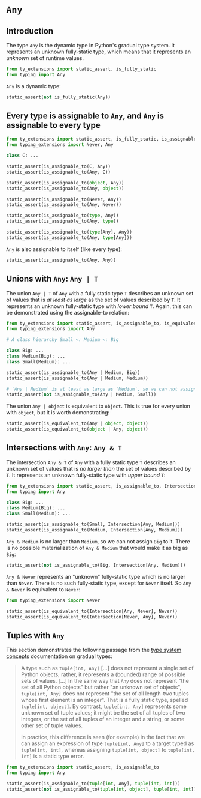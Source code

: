 # `Any`

## Introduction

The type `Any` is the dynamic type in Python's gradual type system. It represents an unknown
fully-static type, which means that it represents an *unknown* set of runtime values.

```py
from ty_extensions import static_assert, is_fully_static
from typing import Any
```

`Any` is a dynamic type:

```py
static_assert(not is_fully_static(Any))
```

## Every type is assignable to `Any`, and `Any` is assignable to every type

```py
from ty_extensions import static_assert, is_fully_static, is_assignable_to
from typing_extensions import Never, Any

class C: ...

static_assert(is_assignable_to(C, Any))
static_assert(is_assignable_to(Any, C))

static_assert(is_assignable_to(object, Any))
static_assert(is_assignable_to(Any, object))

static_assert(is_assignable_to(Never, Any))
static_assert(is_assignable_to(Any, Never))

static_assert(is_assignable_to(type, Any))
static_assert(is_assignable_to(Any, type))

static_assert(is_assignable_to(type[Any], Any))
static_assert(is_assignable_to(Any, type[Any]))
```

`Any` is also assignable to itself (like every type):

```py
static_assert(is_assignable_to(Any, Any))
```

## Unions with `Any`: `Any | T`

The union `Any | T` of `Any` with a fully static type `T` describes an unknown set of values that is
*at least as large* as the set of values described by `T`. It represents an unknown fully-static
type with *lower bound* `T`. Again, this can be demonstrated using the assignable-to relation:

```py
from ty_extensions import static_assert, is_assignable_to, is_equivalent_to
from typing_extensions import Any

# A class hierarchy Small <: Medium <: Big

class Big: ...
class Medium(Big): ...
class Small(Medium): ...

static_assert(is_assignable_to(Any | Medium, Big))
static_assert(is_assignable_to(Any | Medium, Medium))

# `Any | Medium` is at least as large as `Medium`, so we can not assign it to `Small`:
static_assert(not is_assignable_to(Any | Medium, Small))
```

The union `Any | object` is equivalent to `object`. This is true for every union with `object`, but
it is worth demonstrating:

```py
static_assert(is_equivalent_to(Any | object, object))
static_assert(is_equivalent_to(object | Any, object))
```

## Intersections with `Any`: `Any & T`

The intersection `Any & T` of `Any` with a fully static type `T` describes an unknown set of values
that is *no larger than* the set of values described by `T`. It represents an unknown fully-static
type with *upper bound* `T`:

```py
from ty_extensions import static_assert, is_assignable_to, Intersection, is_equivalent_to
from typing import Any

class Big: ...
class Medium(Big): ...
class Small(Medium): ...

static_assert(is_assignable_to(Small, Intersection[Any, Medium]))
static_assert(is_assignable_to(Medium, Intersection[Any, Medium]))
```

`Any & Medium` is no larger than `Medium`, so we can not assign `Big` to it. There is no possible
materialization of `Any & Medium` that would make it as big as `Big`:

```py
static_assert(not is_assignable_to(Big, Intersection[Any, Medium]))
```

`Any & Never` represents an "unknown" fully-static type which is no larger than `Never`. There is no
such fully-static type, except for `Never` itself. So `Any & Never` is equivalent to `Never`:

```py
from typing_extensions import Never

static_assert(is_equivalent_to(Intersection[Any, Never], Never))
static_assert(is_equivalent_to(Intersection[Never, Any], Never))
```

## Tuples with `Any`

This section demonstrates the following passage from the [type system concepts] documentation on
gradual types:

> A type such as `tuple[int, Any]` […] does not represent a single set of Python objects; rather, it
> represents a (bounded) range of possible sets of values. […] In the same way that `Any` does not
> represent "the set of all Python objects" but rather "an unknown set of objects",
> `tuple[int, Any]` does not represent "the set of all length-two tuples whose first element is an
> integer". That is a fully static type, spelled `tuple[int, object]`. By contrast,
> `tuple[int, Any]` represents some unknown set of tuple values; it might be the set of all tuples
> of two integers, or the set of all tuples of an integer and a string, or some other set of tuple
> values.
>
> In practice, this difference is seen (for example) in the fact that we can assign an expression of
> type `tuple[int, Any]` to a target typed as `tuple[int, int]`, whereas assigning
> `tuple[int, object]` to `tuple[int, int]` is a static type error.

```py
from ty_extensions import static_assert, is_assignable_to
from typing import Any

static_assert(is_assignable_to(tuple[int, Any], tuple[int, int]))
static_assert(not is_assignable_to(tuple[int, object], tuple[int, int]))
```

[type system concepts]: https://typing.readthedocs.io/en/latest/spec/concepts.html#gradual-types
